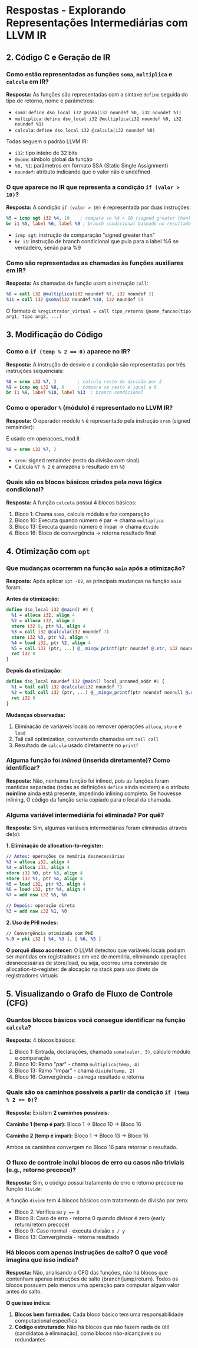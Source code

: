 # Respostas - Explorando Representações Intermediárias com LLVM IR

## 2. Código C e Geração de IR

### Como estão representadas as funções `soma`, `multiplica` e `calcula` em IR?

**Resposta:**
As funções são representadas com a sintaxe `define` seguida do tipo de retorno, nome e parâmetros:

* `soma`: `define dso_local i32 @soma(i32 noundef %0, i32 noundef %1)`
* `multiplica`: `define dso_local i32 @multiplica(i32 noundef %0, i32 noundef %1)`
* `calcula`: `define dso_local i32 @calcula(i32 noundef %0)`

Todas seguem o padrão LLVM IR:

* `i32`: tipo inteiro de 32 bits
* `@nome`: símbolo global da função
* `%0, %1`: parâmetros em formato SSA (Static Single Assignment)
* `noundef`: atributo indicando que o valor não é undefined

### O que aparece no IR que representa a condição `if (valor > 10)`?

**Resposta:**
A condição `if (valor > 10)` é representada por duas instruções:

``` llvm
%5 = icmp sgt i32 %4, 10    ; compara se %4 > 10 (signed greater than)
br i1 %5, label %6, label %9 ; branch condicional baseado no resultado
```

* `icmp sgt`: instrução de comparação "signed greater than"
* `br i1`: instrução de branch condicional que pula para o label %6 se verdadeiro, senão para %9

### Como são representadas as chamadas às funções auxiliares em IR?

**Resposta:**
As chamadas de função usam a instrução `call`:

``` llvm
%8 = call i32 @multiplica(i32 noundef %7, i32 noundef 2)
%11 = call i32 @soma(i32 noundef %10, i32 noundef 5)
```

O formato é: `%registrador_virtual = call tipo_retorno @nome_funcao(tipo arg1, tipo arg2, ...)`

## 3. Modificação do Código

### Como o `if (temp % 2 == 0)` aparece no IR?

**Resposta:**
A instrução de desvio e a condição são representadas por três instruções sequenciais:

``` llvm
%8 = srem i32 %7, 2        ; calcula resto da divisão por 2
%9 = icmp eq i32 %8, 0     ; compara se resto é igual a 0
br i1 %9, label %10, label %13  ; branch condicional
```

### Como o operador `%` (módulo) é representado no LLVM IR?

**Resposta:**
O operador módulo `%` é representado pela instrução `srem` (signed remainder):

É usado em operacoes_mod.ll:

``` llvm
%8 = srem i32 %7, 2
```

* `srem`: signed remainder (resto da divisão com sinal)
* Calcula `%7 % 2` e armazena o resultado em `%8`

### Quais são os blocos básicos criados pela nova lógica condicional?

**Resposta:**
A função `calcula` possui 4 blocos básicos:

1. Bloco 1: Chama `soma`, calcula módulo e faz comparação
2. Bloco 10: Executa quando número é par → chama `multiplica`
3. Bloco 13: Executa quando número é ímpar → chama `divide`
4. Bloco 16: Bloco de convergência → retorna resultado final

## 4. Otimização com `opt`

### Que mudanças ocorreram na função `main` após a otimização?

**Resposta:**
Após aplicar `opt -O2`, as principais mudanças na função `main` foram:

**Antes da otimização:**

``` llvm
define dso_local i32 @main() #0 {
  %1 = alloca i32, align 4
  %2 = alloca i32, align 4
  store i32 0, ptr %1, align 4
  %3 = call i32 @calcula(i32 noundef 7)
  store i32 %3, ptr %2, align 4
  %4 = load i32, ptr %2, align 4
  %5 = call i32 (ptr, ...) @__mingw_printf(ptr noundef @.str, i32 noundef %4)
  ret i32 0
}
```

**Depois da otimização:**

``` llvm
define dso_local noundef i32 @main() local_unnamed_addr #1 {
  %1 = tail call i32 @calcula(i32 noundef 7)
  %2 = tail call i32 (ptr, ...) @__mingw_printf(ptr noundef nonnull @.str, i32 noundef %1) #3
  ret i32 0
}
```

**Mudanças observadas:**

1. Eliminação de variáveis locais ao remover operações `alloca`, `store` e `load`
2. Tail call optimization, convertendo chamadas em `tail call`
3. Resultado de `calcula` usado diretamente no `printf`

### Alguma função foi *inlined* (inserida diretamente)? Como identificar?

**Resposta:**
Não, nenhuma função foi inlined, pois as funções foram mantidas separadas (todas as definições `define` ainda existem) e o atributo **noinline** ainda está presente, impedindo inlining completo.
Se houvesse inlining, O código da função seria copiado para o local da chamada.

### Alguma variável intermediária foi eliminada? Por quê?

**Resposta:**
Sim, algumas variáveis intermediárias foram eliminadas através de(o):

**1. Eliminação de allocation-to-register:**

``` llvm
// Antes: operações de memória desnecessárias
%3 = alloca i32, align 4
%4 = alloca i32, align 4
store i32 %0, ptr %3, align 4
store i32 %1, ptr %4, align 4
%5 = load i32, ptr %3, align 4
%6 = load i32, ptr %4, align 4
%7 = add nsw i32 %5, %6

// Depois: operação direta
%3 = add nsw i32 %1, %0
```

**2. Uso de PHI nodes:**

``` llvm
// Convergência otimizada com PHI
%.0 = phi i32 [ %4, %3 ], [ %6, %5 ]
```

**O porquê disso acontecer:**
O LLVM detectou que variáveis locais podiam ser mantidas em registradores em vez de memória, eliminando operações desnecessárias de store/load, ou seja, ocorreu uma conversão de allocation-to-register: de alocação na stack para uso direto de registradores virtuais

## 5. Visualizando o Grafo de Fluxo de Controle (CFG)

### Quantos blocos básicos você consegue identificar na função `calcula`?

**Resposta:**
4 blocos básicos:

1. Bloco 1: Entrada, declarações, chamada `soma(valor, 3)`, cálculo módulo e comparação
2. Bloco 10: Ramo "par" - chama `multiplica(temp, 4)`
3. Bloco 13: Ramo "ímpar" - chama `divide(temp, 2)`
4. Bloco 16: Convergência - carrega resultado e retorna

### Quais são os caminhos possíveis a partir da condição `if (temp % 2 == 0)`?

**Resposta:**
Existem **2 caminhos possíveis**:

**Caminho 1 (temp é par):**
Bloco 1 → Bloco 10 → Bloco 16

**Caminho 2 (temp é ímpar):**
Bloco 1 → Bloco 13 → Bloco 16

Ambos os caminhos convergem no Bloco 16 para retornar o resultado.

### O fluxo de controle inclui **blocos de erro** ou **casos não triviais** (e.g., retorno precoce)?

**Resposta:**
Sim, o código possui tratamento de erro e retorno precoce na função `divide`:

A função `divide` tem 4 blocos básicos com tratamento de divisão por zero:

* Bloco 2: Verifica se `y == 0`
* Bloco 8: Caso de erro - retorna 0 quando divisor é zero (early return/retorn precoce)
* Bloco 9: Caso normal - executa divisão `x / y`
* Bloco 13: Convergência - retorna resultado

### Há blocos com apenas instruções de salto? O que você imagina que isso indica?

**Resposta:**
Não, analisando o CFG das funções, não há blocos que contenham apenas instruções de salto (branch/jump/return). Todos os blocos possuem pelo menos uma operação para computar algum valor antes do salto.

**O que isso indica:**

1. **Blocos bem formados**: Cada bloco básico tem uma responsabilidade computacional específica
2. **Código estruturado**: Não há blocos que não fazem nada de útil (candidatos à eliminação), como blocos não-alcançáveis ou redundantes